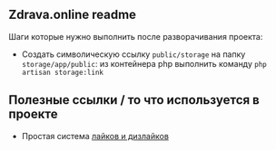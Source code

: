 ## Zdrava.online readme

Шаги которые нужно выполнить после разворачивания проекта:

- Создать символическую ссылку `public/storage` на папку `storage/app/public`: из контейнера php выполнить команду `php artisan storage:link`


## Полезные ссылки / то что используется в проекте

- Простая система [лайков и дизлайков](https://dev.to/bdelespierre/how-to-implement-a-simple-like-system-with-laravel-lfe/comments)

